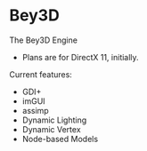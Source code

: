 # Bey3D
The Bey3D Engine

- Plans are for DirectX 11, initially.

Current features:
- GDI+
- imGUI
- assimp
- Dynamic Lighting
- Dynamic Vertex
- Node-based Models
